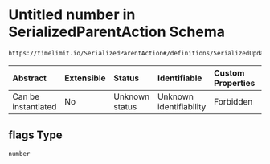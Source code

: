 # Untitled number in SerializedParentAction Schema

```txt
https://timelimit.io/SerializedParentAction#/definitions/SerializedUpdateParentNotificationFlagsAction/properties/flags
```



| Abstract            | Extensible | Status         | Identifiable            | Custom Properties | Additional Properties | Access Restrictions | Defined In                                                                                       |
| :------------------ | :--------- | :------------- | :---------------------- | :---------------- | :-------------------- | :------------------ | :----------------------------------------------------------------------------------------------- |
| Can be instantiated | No         | Unknown status | Unknown identifiability | Forbidden         | Allowed               | none                | [SerializedParentAction.schema.json*](SerializedParentAction.schema.json "open original schema") |

## flags Type

`number`
